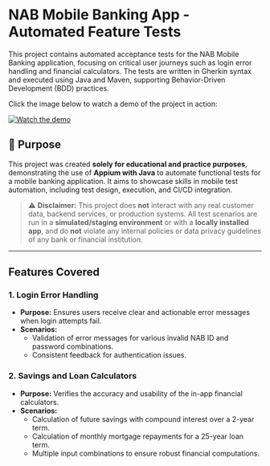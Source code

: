 # NAB Mobile Banking App - Automated Feature Tests

This project contains automated acceptance tests for the NAB Mobile Banking application, focusing on critical user journeys such as login error handling and financial calculators. The tests are written in Gherkin syntax and executed using Java and Maven, supporting Behavior-Driven Development (BDD) practices.

Click the image below to watch a demo of the project in action:

[![Watch the demo](assets/demo.gif)](https://www.youtube.com/watch?v=ebfpENqBTBc)

## 📌 Purpose

This project was created **solely for educational and practice purposes**, demonstrating the use of **Appium with Java** to automate functional tests for a mobile banking application. It aims to showcase skills in mobile test automation, including test design, execution, and CI/CD integration.

> ⚠️ **Disclaimer:** This project does **not** interact with any real customer data, backend services, or production systems. All test scenarios are run in a **simulated/staging environment** or with a **locally installed app**, and do **not** violate any internal policies or data privacy guidelines of any bank or financial institution.

---
## Features Covered

### 1. Login Error Handling
- **Purpose:** Ensures users receive clear and actionable error messages when login attempts fail.
- **Scenarios:**
    - Validation of error messages for various invalid NAB ID and password combinations.
    - Consistent feedback for authentication issues.

### 2. Savings and Loan Calculators
- **Purpose:** Verifies the accuracy and usability of the in-app financial calculators.
- **Scenarios:**
    - Calculation of future savings with compound interest over a 2-year term.
    - Calculation of monthly mortgage repayments for a 25-year loan term.
    - Multiple input combinations to ensure robust financial computations.
